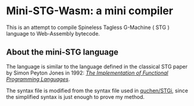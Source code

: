 # Mini-STG-Wasm: a mini compiler

This is an attempt to compile Spineless Tagless G-Machine ( STG ) language to Web-Assembly bytecode.

## About the mini-STG language
The language is similar to the language defined in the classical STG paper by Simon Peyton Jones in 1992: *[The Implementation of Functional Programming Languages](https://www.microsoft.com/en-us/research/publication/the-implementation-of-functional-programming-languages/?from=http%3A%2F%2Fresearch.microsoft.com%2Fen-us%2Fum%2Fpeople%2Fsimonpj%2Fpapers%2Fslpj-book-1987%2Findex.htm)*.

The syntax file is modified from the syntax file used in [quchen/STGi](https://hackage.haskell.org/package/stgi), since the simplified syntax is just enough to prove my method.

